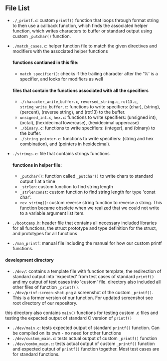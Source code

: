 ## File List

* `./_printf.c`: custom `printf()` function that loops through format string
to then use a callback function, which finds the associated helper function,
which writes characters to buffer or standard output using custom `_putchar()`
function.
* `./match_cases.c`: helper function file to match the given directives and
modifiers with the associated helper functions

  #### functions contianed in this file:
  * `match_specifier()`: checks if the trailing character after the '%' is a
  specifier, and looks for modifiers as well

  #### files that contain the functions associated with all the specifiers
  * `./character_write_buffer.c`, `reversed_string.c`, `rot13.c`,
  `string_write_buffer.c`: functions to write specifiers: (char), (string),
  (percent), (reverse string), and (rot13) to the buffer.
  * `unsigned_int.c`, `hex.c`: functions to write specifiers: (unsigned int),
  (octal), (hexidecimal lowercase), (hexidecimal uppercase)
  * `./binary.c`: functions to write specifiers: (integer), and (binary)
  to the buffer.
  * `./string_pointer.c`: functions to write specifiers: (string and hex
  combination), and (pointers in hexidecimal).

* `./strings.c`: file that contains strings functions

  #### functions in helper file:
  * `_putchar()`: function called `_putchar()` to write chars to standard
  output 1 at a time
  * `_strlen`: custom function to find string length
  * `_strlenconst`: custom function to find string length for type 'const
  char'.
  * `rev_string()`: custom reverse string function to reverse a string.  This
  function became obsolete when we realized that we could not write to a
  variable argument list item.

* `./bootcamp.h`: header file that contains all necessary included libraries
for all functions, the struct prototype and type definition for the struct,
and prototypes for all functions
* `./man_printf`: manual file including the manual for how our custom printf
functions.

#### development directory

  * `./dev/`: contains a template file with function template, the redirection
  of standard output into 'expected' from test cases of standard `printf()`
  and my output of test cases into 'custom' file.  directory also included all
  other files of function `_printf()`.
  * `./dev/prinf-screen-shot.png` a screenshot of the custom `_printf()`.
  This is a former version of our function.  For updated screenshot see root
  directory of our repository.

this directory also contains `main()` functions for testing custom .c files and
testing the expected output of standard C version of `printf()`

  * `./dev/main.c`: tests expected output of standard `printf()`
  function.  Can be compiled on its own - no need for other functions
  * `./dev/custom_main.c`: tests actual output of custom `_printf()`
  function
  * `./dev/combo_main.c`: tests actual output of custom `_printf()`
  function and expected output of `printf()` function together.  Most test
  cases are for standard functions.
